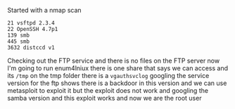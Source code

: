 Started with a nmap scan
```
21 vsftpd 2.3.4
22 OpenSSH 4.7p1
139 smb
445 smb
3632 distccd v1
```
Checking out the FTP service and there is no files on the FTP server now I'm going to run enum4lniux there is one share that says we can access and its `/tmp` on the tmp folder there is a `vgauthsvclog` googling the service version for the ftp shows there is a backdoor in this version and we can use metasploit to exploit it but the exploit does not work and googling the samba version and this exploit works and now we are the root user 